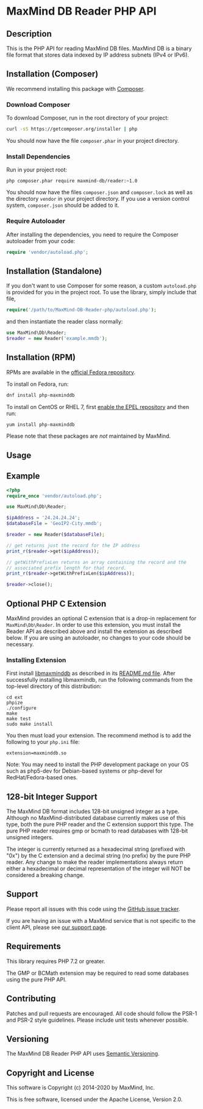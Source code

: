 # MaxMind DB Reader PHP API #

## Description ##

This is the PHP API for reading MaxMind DB files. MaxMind DB is a binary file format that stores data indexed by IP
address subnets (IPv4 or IPv6).

## Installation (Composer) ##

We recommend installing this package with [Composer](https://getcomposer.org/).

### Download Composer ###

To download Composer, run in the root directory of your project:

```bash
curl -sS https://getcomposer.org/installer | php
```

You should now have the file `composer.phar` in your project directory.

### Install Dependencies ###

Run in your project root:

```
php composer.phar require maxmind-db/reader:~1.0
```

You should now have the files `composer.json` and `composer.lock` as well as the directory `vendor` in your project
directory. If you use a version control system, `composer.json` should be added to it.

### Require Autoloader ###

After installing the dependencies, you need to require the Composer autoloader from your code:

```php
require 'vendor/autoload.php';
```

## Installation (Standalone) ##

If you don't want to use Composer for some reason, a custom
`autoload.php` is provided for you in the project root. To use the library, simply include that file,

```php
require('/path/to/MaxMind-DB-Reader-php/autoload.php');
```

and then instantiate the reader class normally:

```php
use MaxMind\Db\Reader;
$reader = new Reader('example.mmdb');
```

## Installation (RPM)

RPMs are available in the [official Fedora repository](https://apps.fedoraproject.org/packages/php-maxminddb).

To install on Fedora, run:

```bash
dnf install php-maxminddb
```

To install on CentOS or RHEL 7, first [enable the EPEL repository](https://fedoraproject.org/wiki/EPEL)
and then run:

```bash
yum install php-maxminddb
```

Please note that these packages are *not* maintained by MaxMind.

## Usage ##

## Example ##

```php
<?php
require_once 'vendor/autoload.php';

use MaxMind\Db\Reader;

$ipAddress = '24.24.24.24';
$databaseFile = 'GeoIP2-City.mmdb';

$reader = new Reader($databaseFile);

// get returns just the record for the IP address
print_r($reader->get($ipAddress));

// getWithPrefixLen returns an array containing the record and the
// associated prefix length for that record.
print_r($reader->getWithPrefixLen($ipAddress));

$reader->close();
```

## Optional PHP C Extension ##

MaxMind provides an optional C extension that is a drop-in replacement for
`MaxMind\Db\Reader`. In order to use this extension, you must install the Reader API as described above and install the
extension as described below. If you are using an autoloader, no changes to your code should be necessary.

### Installing Extension ###

First install [libmaxminddb](https://github.com/maxmind/libmaxminddb) as described in
its [README.md file](https://github.com/maxmind/libmaxminddb/blob/master/README.md#installing-from-a-tarball). After
successfully installing libmaxmindb, run the following commands from the top-level directory of this distribution:

```
cd ext
phpize
./configure
make
make test
sudo make install
```

You then must load your extension. The recommend method is to add the following to your `php.ini` file:

```
extension=maxminddb.so
```

Note: You may need to install the PHP development package on your OS such as php5-dev for Debian-based systems or
php-devel for RedHat/Fedora-based ones.

## 128-bit Integer Support ##

The MaxMind DB format includes 128-bit unsigned integer as a type. Although no MaxMind-distributed database currently
makes use of this type, both the pure PHP reader and the C extension support this type. The pure PHP reader requires gmp
or bcmath to read databases with 128-bit unsigned integers.

The integer is currently returned as a hexadecimal string (prefixed with "0x")
by the C extension and a decimal string (no prefix) by the pure PHP reader. Any change to make the reader
implementations always return either a hexadecimal or decimal representation of the integer will NOT be considered a
breaking change.

## Support ##

Please report all issues with this code using
the [GitHub issue tracker](https://github.com/maxmind/MaxMind-DB-Reader-php/issues).

If you are having an issue with a MaxMind service that is not specific to the client API, please
see [our support page](https://www.maxmind.com/en/support).

## Requirements  ##

This library requires PHP 7.2 or greater.

The GMP or BCMath extension may be required to read some databases using the pure PHP API.

## Contributing ##

Patches and pull requests are encouraged. All code should follow the PSR-1 and PSR-2 style guidelines. Please include
unit tests whenever possible.

## Versioning ##

The MaxMind DB Reader PHP API uses [Semantic Versioning](https://semver.org/).

## Copyright and License ##

This software is Copyright (c) 2014-2020 by MaxMind, Inc.

This is free software, licensed under the Apache License, Version 2.0.
